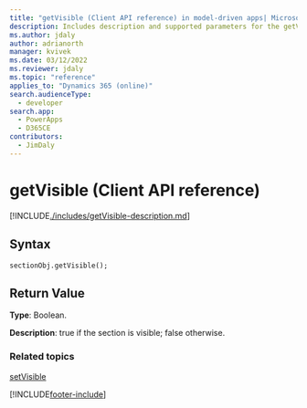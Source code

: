 ```yaml
---
title: "getVisible (Client API reference) in model-driven apps| MicrosoftDocs"
description: Includes description and supported parameters for the getVisible method.
ms.author: jdaly
author: adrianorth
manager: kvivek
ms.date: 03/12/2022
ms.reviewer: jdaly
ms.topic: "reference"
applies_to: "Dynamics 365 (online)"
search.audienceType: 
  - developer
search.app: 
  - PowerApps
  - D365CE
contributors:
  - JimDaly
---
```

# getVisible (Client API reference)



[!INCLUDE[./includes/getVisible-description.md](./includes/getVisible-description.md)]

## Syntax

`sectionObj.getVisible();`

## Return Value

**Type**: Boolean.

**Description**: true if the section is visible; false otherwise.

### Related topics

[setVisible](setVisible.md)





[!INCLUDE[footer-include](../../../../../includes/footer-banner.md)]